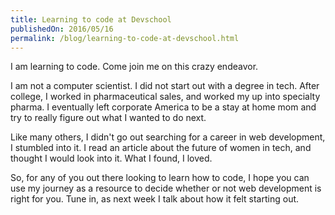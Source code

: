 ```yaml
---
title: Learning to code at Devschool
publishedOn: 2016/05/16
permalink: /blog/learning-to-code-at-devschool.html
---
```


I am learning to code. Come join me on this crazy endeavor.

I am not a computer scientist. I did not start out with a degree in tech.  After college, I worked in pharmaceutical sales, and worked my up into specialty pharma.  I eventually left corporate America to be a stay at home mom and try to really figure out what I wanted to do next. 

<!--more-->

Like many others, I didn't go out searching for a career in web development, I stumbled into it.  I read an article about the future of women in tech, and thought I would look into it. What I found, I loved.

So, for any of you out there looking to learn how to code, I hope you can use my journey as a resource to decide whether or not web development is right for you.  Tune in, as next week I talk about how it felt starting out.

